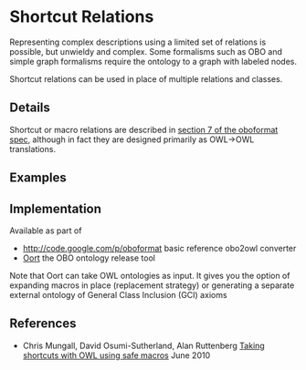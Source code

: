 # Shortcut Relations

Representing complex descriptions using a limited set of relations is possible, but unwieldy and complex. Some formalisms such as OBO and simple graph formalisms require the ontology to a graph with labeled nodes.

Shortcut relations can be used in place of multiple relations and classes.

## Details

Shortcut or macro relations are described in [section 7 of the oboformat spec](http://purl.obolibrary.org/obo/oboformat/spec.html#7), although in fact they are designed primarily as OWL->OWL translations.


## Examples

## Implementation

Available as part of

  * http://code.google.com/p/oboformat basic reference obo2owl converter
  * [Oort](http://code.google.com/p/owltools/wiki/OortIntro) the OBO ontology release tool

Note that Oort can take OWL ontologies as input. It gives you the option of expanding macros in place (replacement strategy) or generating a separate external ontology of General Class Inclusion (GCI) axioms


## References

  * Chris Mungall, David Osumi-Sutherland, Alan Ruttenberg [Taking shortcuts with OWL using safe macros](http://precedings.nature.com/documents/5292/version/2) June 2010

